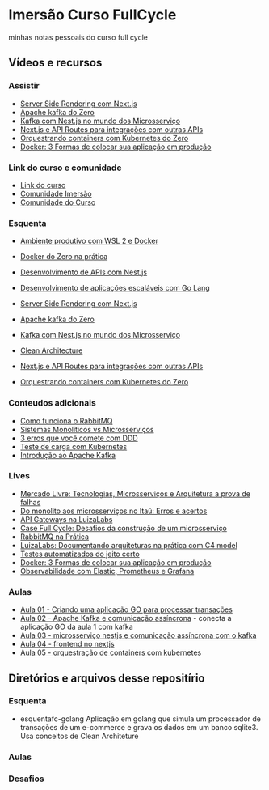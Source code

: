 # Imersão Curso FullCycle
minhas notas pessoais do curso full cycle

## Vídeos e recursos


### Assistir 
- [Server Side Rendering com Next.js](https://www.youtube.com/watch?v=T9IAlagTcJk)
- [Apache kafka do Zero](https://www.youtube.com/watch?v=2uCEww7x4rs)
- [Kafka com Nest.js no mundo dos Microsserviço](https://www.youtube.com/watch?v=gMHn-itg3zk)
- [Next.js e API Routes para integrações com outras APIs](https://www.youtube.com/watch?v=mhnoux6J2g0)
- [Orquestrando containers com Kubernetes do Zero](https://www.youtube.com/watch?v=tlqWYH13nOg)
- [Docker: 3 Formas de colocar sua aplicação em produção](https://www.youtube.com/watch?v=2Rc7S1ixrl0)


### Link do curso e comunidade
- [Link do curso](https://imersao.fullcycle.com.br/evento/)
- [Comunidade Imersão](https://discord.com/invite/NRmPwv44RW)
- [Comunidade do Curso](https://discord.com/channels/831167847698923570/831167847698923574)


### Esquenta
- [Ambiente produtivo com WSL 2 e Docker](https://www.youtube.com/watch?v=nTlM4sd-W3E)
- [Docker do Zero na prática](https://www.youtube.com/watch?v=zyO-XHBzi-c)
- [Desenvolvimento de APIs com Nest.js](https://www.youtube.com/watch?v=CmJGmNkY6FU)
- [Desenvolvimento de aplicações escaláveis com Go Lang](https://www.youtube.com/watch?v=nTmZlzwTErM)

- [Server Side Rendering com Next.js](https://www.youtube.com/watch?v=T9IAlagTcJk)
- [Apache kafka do Zero](https://www.youtube.com/watch?v=2uCEww7x4rs)
- [Kafka com Nest.js no mundo dos Microsserviço](https://www.youtube.com/watch?v=gMHn-itg3zk)
- [Clean Architecture](https://www.youtube.com/watch?v=YaGVURjB33I)
- [Next.js e API Routes para integrações com outras APIs](https://www.youtube.com/watch?v=mhnoux6J2g0)
- [Orquestrando containers com Kubernetes do Zero](https://www.youtube.com/watch?v=tlqWYH13nOg)


### Conteudos adicionais
- [Como funciona o RabbitMQ](https://www.youtube.com/watch?v=2YWHtbZJ0QI)
- [Sistemas Monolíticos vs Microsserviços](https://www.youtube.com/watch?v=UgmRiqL0sbA)
- [3 erros que você comete com DDD](https://www.youtube.com/watch?v=mKqGrivdsuQ)
- [Teste de carga com Kubernetes](https://www.youtube.com/watch?v=AYAE1GeO6Cs)
- [Introdução ao Apache Kafka](https://www.youtube.com/watch?v=o5yviW6QSrE&list=PL5aY_NrL1rjt_AZxj11kQjiTNLGg4ZaZA&index=3)

### Lives 
- [Mercado Livre: Tecnologias, Microsserviços e Arquitetura a prova de falhas](https://www.youtube.com/watch?v=MiukifE3fSc)
- [Do monolito aos microsserviços no Itaú: Erros e acertos](https://www.youtube.com/watch?v=xwQn9O1xWFw&feature=emb_imp_woyt)
- [API Gateways na LuizaLabs](https://www.youtube.com/watch?v=xwQn9O1xWFw&feature=emb_imp_woyt)
- [Case Full Cycle: Desafios da construção de um microsserviço](https://www.youtube.com/watch?v=3aTb8a_F4dQ&feature=emb_imp_woyt)
- [RabbitMQ na Prática](https://www.youtube.com/watch?v=3aTb8a_F4dQ)
- [LuizaLabs: Documentando arquiteturas na prática com C4 model](https://www.youtube.com/watch?v=aJZPKyElP6A&feature=emb_imp_woyt)
- [Testes automatizados do jeito certo](https://www.youtube.com/watch?v=M46XisdGXJA&feature=emb_imp_woyt)
- [Docker: 3 Formas de colocar sua aplicação em produção](https://www.youtube.com/watch?v=2Rc7S1ixrl0)
- [Observabilidade com Elastic, Prometheus e Grafana](https://www.youtube.com/watch?v=MdkkPYZD86Y)

### Aulas 
- [Aula 01 - Criando uma aplicação GO para processar transações](https://imersao.fullcycle.com.br/aula/aula-1/)
- [Aula 02 - Apache Kafka e comunicação assíncrona](https://imersao.fullcycle.com.br/aula/apache-kafka-e-comunicacao-assincrona/) - conecta a aplicação GO da aula 1 com kafka
- [Aula 03 - microsserviço nestjs e comunicação assíncrona com o kafka](https://imersao.fullcycle.com.br/aula/microsservico-nestjs-apis-e-publicacao-assincrona/)
- [Aula 04 - frontend no nextjs](https://imersao.fullcycle.com.br/aula/frontend-moderno-e-realtime-com-nextjs/)
- [Aula 05 - orquestração de containers com kubernetes](https://imersao.fullcycle.com.br/aula/orquestracao-de-containers-com-kubernetes/)





## Diretórios e arquivos desse repositírio


### Esquenta

- esquentafc-golang 
Aplicação em golang que simula um processador de transações de um e-commerce e grava os dados em um banco sqlite3. Usa conceitos de Clean Architeture

### Aulas


### Desafios